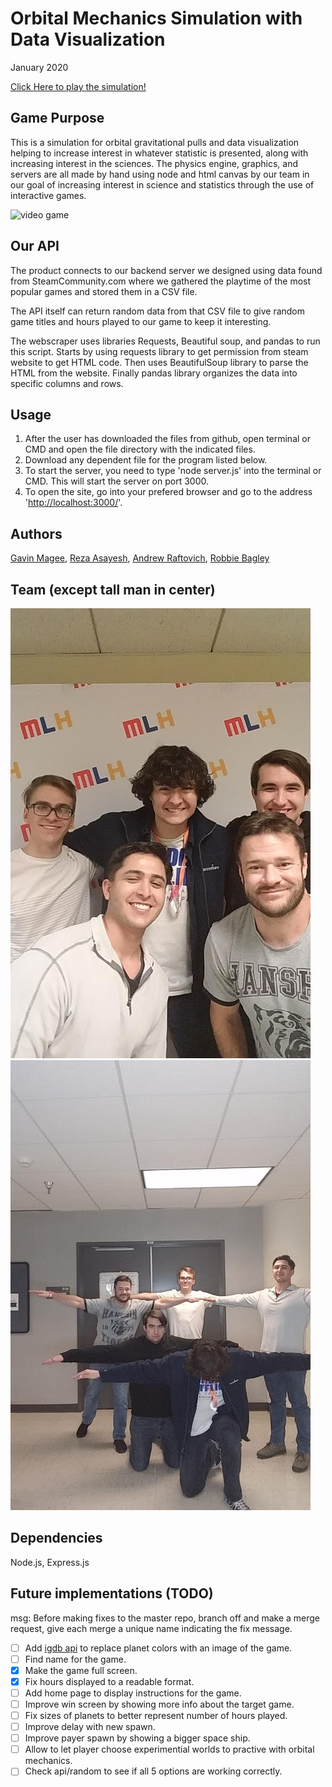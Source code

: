 # Orbital Mechanics Simulation with Data Visualization

January 2020

[Click Here to play the simulation!](https://hackaz2020-space-game.herokuapp.com/)

## Game Purpose

This is a simulation for orbital gravitational pulls and data visualization helping to increase interest in whatever statistic is presented, along with increasing interest in the sciences.  The physics engine, graphics, and servers are all made by hand using node and html canvas by our team in our goal of increasing interest in science and statistics through the use of interactive games.  

![video game](https://github.com/Kalatco/HackAZ-2020/blob/master/gamePlay.png)

## Our API

The product connects to our backend server we designed using data found from  SteamCommunity.com where we gathered the playtime of the most popular games and stored them in a CSV file.

The API itself can return random data from that CSV file to give random game titles and hours played to our game to keep it interesting.

The webscraper uses libraries Requests, Beautiful soup, and pandas to run this script. Starts by using requests library to get permission from steam website to get HTML code. Then uses BeautifulSoup library to parse the HTML from the website. Finally pandas library organizes the data into specific columns and rows.

## Usage

1. After the user has downloaded the files from github, open terminal or CMD and open the file directory with the indicated files.
2. Download any dependent file for the program listed below.
3. To start the server, you need to type 'node server.js' into the terminal or CMD.  This will start the server on port 3000.
4. To open the site, go into your prefered browser and go to the address '[http://localhost:3000/](http://localhost:3000/)'.

## Authors

[Gavin Magee](https://github.com/GavinTMagee), 
[Reza Asayesh](https://github.com/rasayesh), 
[Andrew Raftovich](https://github.com/Kalatco), 
[Robbie Bagley](https://github.com/kansairob) 

## Team (except tall man in center)

![Pros](https://github.com/Kalatco/HackAZ-2020/blob/master/team1.jpg)
![T-posing](https://github.com/Kalatco/HackAZ-2020/blob/master/team2.jpg)

## Dependencies

Node.js, Express.js

## Future implementations (TODO)
msg: Before making fixes to the master repo, branch off and make a merge request, give each merge a unique name indicating the fix message.

- [ ] Add [igdb api](https://www.igdb.com/discover) to replace planet colors with an image of the game.
- [ ] Find name for the game.
- [x] Make the game full screen.
- [x] Fix hours displayed to a readable format.
- [ ] Add home page to display instructions for the game.
- [ ] Improve win screen by showing more info about the target game.
- [ ] Fix sizes of planets to better represent number of hours played.
- [ ] Improve delay with new spawn.
- [ ] Improve payer spawn by showing a bigger space ship.
- [ ] Allow to let player choose experimential worlds to practive with orbital mechanics.
- [ ] Check api/random to see if all 5 options are working correctly.
